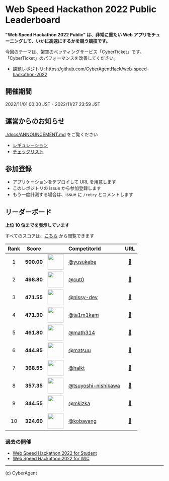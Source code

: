 # Web Speed Hackathon 2022 Public Leaderboard

**"Web Speed Hackathon 2022 Public" は、非常に重たい Web アプリをチューニングして、いかに高速にするかを競う競技です。**

今回のテーマは、架空のベッティングサービス「CyberTicket」です。
「CyberTicket」のパフォーマンスを改善してください。

- 課題レポジトリ: https://github.com/CyberAgentHack/web-speed-hackathon-2022

## 開催期間

2022/11/01 00:00 JST - 2022/11/27 23:59 JST

## 運営からのお知らせ

[./docs/ANNOUNCEMENT.md](./docs/ANNOUNCEMENT.md) をご覧ください

- [レギュレーション](./docs/REGULATION.md)
- [チェックリスト](./docs/CHECKLIST.md)

## 参加登録

- アプリケーションをデプロイして URL を用意します
- このレポジトリの issue から参加登録します
- もう一度計測する場合は、issue に `/retry` とコメントします

## リーダーボード

**上位 10 位までを表示しています**

すべてのスコアは、[こちら](./score.csv) から閲覧できます

<!-- leaderboard:start -->

|Rank|Score||CompetitorId|URL|
|:--:|:--:|:--:|:--|:--:|
|1|**500.00**|<img alt="" width="50" height="50" src="https://github.com/yusukebe.png?size=100"/>|[@yusukebe](https://github.com/yusukebe)|[:link:](https://wsh2022.yusukebe.com/)|
|2|**498.80**|<img alt="" width="50" height="50" src="https://github.com/cut0.png?size=100"/>|[@cut0](https://github.com/cut0)|[:link:](https://cut0.app/)|
|3|**471.55**|<img alt="" width="50" height="50" src="https://github.com/nissy-dev.png?size=100"/>|[@nissy-dev](https://github.com/nissy-dev)|[:link:](https://web-speed-hackathon-2022-nissy.pages.dev/)|
|4|**471.30**|<img alt="" width="50" height="50" src="https://github.com/ta1m1kam.png?size=100"/>|[@ta1m1kam](https://github.com/ta1m1kam)|[:link:](https://taimikam.herokuapp.com/)|
|5|**461.80**|<img alt="" width="50" height="50" src="https://github.com/math314.png?size=100"/>|[@math314](https://github.com/math314)|[:link:](https://enigmatic-hamlet-96337.herokuapp.com/)|
|6|**444.85**|<img alt="" width="50" height="50" src="https://github.com/matsuu.png?size=100"/>|[@matsuu](https://github.com/matsuu)|[:link:](https://web-speed-hackathon-2022matsuu.herokuapp.com/)|
|7|**368.55**|<img alt="" width="50" height="50" src="https://github.com/halkt.png?size=100"/>|[@halkt](https://github.com/halkt)|[:link:](https://web-speed-hackathon-2022-halkt.herokuapp.com/)|
|8|**357.35**|<img alt="" width="50" height="50" src="https://github.com/tsuyoshi-nishikawa.png?size=100"/>|[@tsuyoshi-nishikawa](https://github.com/tsuyoshi-nishikawa)|[:link:](https://wsh-tsuyoshi-nishikawa.herokuapp.com/)|
|9|**344.55**|<img alt="" width="50" height="50" src="https://github.com/mkizka.png?size=100"/>|[@mkizka](https://github.com/mkizka)|[:link:](https://web-speed-hackathon-2022.paas.mkizka.dev/)|
|10|**324.60**|<img alt="" width="50" height="50" src="https://github.com/kobayang.png?size=100"/>|[@kobayang](https://github.com/kobayang)|[:link:](https://wsh-2022-kobayang.herokuapp.com/)|

<!-- leaderboard:end -->

### 過去の開催

- [Web Speed Hackathon 2022 for Student](./archived/2022-03-06/)
- [Web Speed Hackathon 2022 for WIC](./archived/2022-08-05/)

---

(c) CyberAgent
